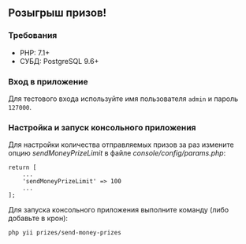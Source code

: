 Розыгрыш призов!
---------------

### Требования
- PHP: 7.1+
- СУБД: PostgreSQL 9.6+

### Вход в приложение
Для тестового входа используйте имя пользователя `admin` и пароль `127000`.

### Настройка и запуск консольного приложения

Для настройки количества отправляемых призов за раз измените опцию *sendMoneyPrizeLimit* в файле *console/config/params.php*:
```
return [
    ...
    'sendMoneyPrizeLimit' => 100
    ...
];

```

Для запуска консольного приложения выполните команду (либо добавьте в крон):
```
php yii prizes/send-money-prizes
```
